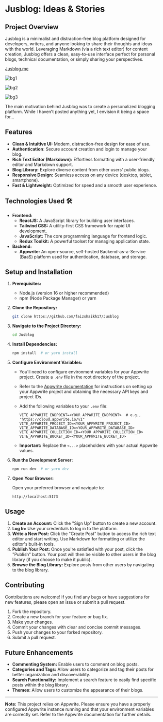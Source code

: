 # Jusblog: Ideas & Stories

## Project Overview

Jusblog is a minimalist and distraction-free blog platform designed for developers, writers, and anyone looking to share their thoughts and ideas with the world. Leveraging Markdown (via a rich text editor) for content creation, Jusblog offers a clean, easy-to-use interface perfect for personal blogs, technical documentation, or simply sharing your perspectives.

[Jusblog.me](https://jusblog.vercel.app/)

![bg1](https://github.com/user-attachments/assets/9d10707a-f171-463f-856c-732ddd6ff6f0)

![bg2](https://github.com/user-attachments/assets/e8d3fdf2-0621-4221-9d22-9511ae01005e)

![bg3](https://github.com/user-attachments/assets/840d4446-85e7-49bb-ae34-8a91f05acdec)

The main motivation behind Jusblog was to create a personalized blogging platform.  While I haven't posted anything yet, I envision it being a space for...
## Features

*   **Clean & Intuitive UI:** Modern, distraction-free design for ease of use.
*   **Authentication:** Secure account creation and login to manage your blog.
*   **Rich Text Editor (Markdown):** Effortless formatting with a user-friendly editor and Markdown support.
*   **Blog Library:** Explore diverse content from other users' public blogs.
*   **Responsive Design:** Seamless access on any device (desktop, tablet, smartphone).
*   **Fast & Lightweight:** Optimized for speed and a smooth user experience.
  
## Technologies Used 🛠️

*   **Frontend:**
    *   **ReactJS:**  A JavaScript library for building user interfaces.
    *   **Tailwind CSS:** A utility-first CSS framework for rapid UI development.
    *   **JavaScript:**  The core programming language for frontend logic.
    *   **Redux Toolkit:** A powerful toolset for managing application state.
*   **Backend:**
    *   **Appwrite:** An open-source, self-hosted Backend-as-a-Service (BaaS) platform used for authentication, database, and storage.

## Setup and Installation

1.  **Prerequisites:**

    *   Node.js (version 16 or higher recommended)
    *   npm (Node Package Manager) or yarn

2.  **Clone the Repository:**

    ```bash
    git clone https://github.com/faizshaikh17/Jusblog
    ```

3.  **Navigate to the Project Directory:**

    ```bash
    cd Jusblog
    ```

4.  **Install Dependencies:**

    ```bash
    npm install  # or yarn install
    ```

5.  **Configure Environment Variables:**

    *   You'll need to configure environment variables for your Appwrite project.  Create a `.env` file in the root directory of the project.
    *   Refer to the [Appwrite documentation](https://appwrite.io/docs) for instructions on setting up your Appwrite project and obtaining the necessary API keys and project IDs.
    *   Add the following variables to your `.env` file:

        ```
        VITE_APPWRITE_ENDPOINT=<YOUR_APPWRITE_ENDPOINT>  # e.g., "https://cloud.appwrite.io/v1"
        VITE_APPWRITE_PROJECT_ID=<YOUR_APPWRITE_PROJECT_ID>
        VITE_APPWRITE_DATABASE_ID=<YOUR_APPWRITE_DATABASE_ID>
        VITE_APPWRITE_COLLECTION_ID=<YOUR_APPWRITE_COLLECTION_ID>
        VITE_APPWRITE_BUCKET_ID=<YOUR_APPWRITE_BUCKET_ID>

        ```
    *   **Important:** Replace the `<...>` placeholders with your actual Appwrite values.

6.  **Run the Development Server:**

    ```bash
    npm run dev  # or yarn dev
    ```

7.  **Open Your Browser:**

    Open your preferred browser and navigate to:

    ```
    http://localhost:5173
    ```

## Usage

1.  **Create an Account:** Click the "Sign Up" button to create a new account.
2.  **Log In:** Use your credentials to log in to the platform.
3.  **Write a New Post:**  Click the "Create Post" button to access the rich text editor and start writing.  Use Markdown for formatting or utilize the editor's built-in tools.
4.  **Publish Your Post:** Once you're satisfied with your post, click the "Publish" button.  Your post will then be visible to other users in the blog library (if you choose to make it public).
5.  **Browse the Blog Library:** Explore posts from other users by navigating to the blog library.

## Contributing

Contributions are welcome! If you find any bugs or have suggestions for new features, please open an issue or submit a pull request.

1.  Fork the repository.
2.  Create a new branch for your feature or bug fix.
3.  Make your changes.
4.  Commit your changes with clear and concise commit messages.
5.  Push your changes to your forked repository.
6.  Submit a pull request.

## Future Enhancements

*   **Commenting System:**  Enable users to comment on blog posts.
*   **Categories and Tags:**  Allow users to categorize and tag their posts for better organization and discoverability.
*   **Search Functionality:**  Implement a search feature to easily find specific posts within the blog library.
*   **Themes:** Allow users to customize the appearance of their blogs.

---

**Note:**  This project relies on Appwrite. Please ensure you have a properly configured Appwrite instance running and that your environment variables are correctly set.  Refer to the Appwrite documentation for further details.
